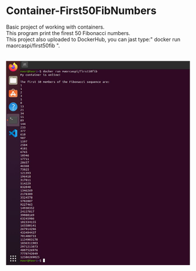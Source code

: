 # Container-First50FibNumbers
Basic project of working with containers. <br/>
This program print the firest 50 Fibonacci numbers. <br/>
This project also uploaded to DockerHub, you can jast type:" docker run maorcaspi/first50fib ". <br/> <br/> <br/> 
![alt text](https://github.com/MaorCaspi/Container-First50FibNumbers/blob/main/%E2%80%8F%E2%80%8Fdemo.JPG?raw=true)
